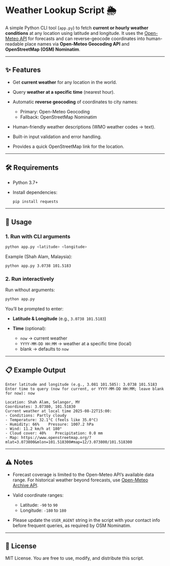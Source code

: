 # Weather Lookup Script 🌦️

A simple Python CLI tool (`app.py`) to fetch **current or hourly weather conditions** at any location using latitude and longitude.
It uses the [Open-Meteo API](https://open-meteo.com/) for forecasts and can reverse-geocode coordinates into human-readable place names via **Open-Meteo Geocoding API** and **OpenStreetMap (OSM) Nominatim**.

---

## ✨ Features

* Get **current weather** for any location in the world.
* Query **weather at a specific time** (nearest hour).
* Automatic **reverse geocoding** of coordinates to city names:

  * Primary: Open-Meteo Geocoding
  * Fallback: OpenStreetMap Nominatim
* Human-friendly weather descriptions (WMO weather codes → text).
* Built-in input validation and error handling.
* Provides a quick OpenStreetMap link for the location.

---

## 🛠 Requirements

* Python 3.7+
* Install dependencies:

  ```bash
  pip install requests
  ```

---

## 🚀 Usage

### 1. Run with CLI arguments

```bash
python app.py <latitude> <longitude>
```

Example (Shah Alam, Malaysia):

```bash
python app.py 3.0738 101.5183
```

### 2. Run interactively

Run without arguments:

```bash
python app.py
```

You’ll be prompted to enter:

* **Latitude & Longitude** (e.g., `3.0738 101.5183`)
* **Time** (optional):

  * `now` → current weather
  * `YYYY-MM-DD HH:MM` → weather at a specific time (local)
  * blank → defaults to `now`

---

## 📋 Example Output

```
Enter latitude and longitude (e.g., 3.081 101.585): 3.0738 101.5183
Enter time to query (now for current, or YYYY-MM-DD HH:MM; leave blank for now): now

Location: Shah Alam, Selangor, MY
Coordinates: 3.07380, 101.51830
Current weather at local time 2025-08-22T15:00:
- Conditions: Partly cloudy
- Temperature: 32.1°C (feels like 35.0°C)
- Humidity: 66%    Pressure: 1007.2 hPa
- Wind: 11.2 km/h at 180°
- Cloud cover: 40%    Precipitation: 0.0 mm
- Map: https://www.openstreetmap.org/?mlat=3.073800&mlon=101.518300#map=12/3.073800/101.518300
```

---

## ⚠️ Notes

* Forecast coverage is limited to the Open-Meteo API’s available data range.
  For historical weather beyond forecasts, use [Open-Meteo Archive API](https://open-meteo.com/en/docs).
* Valid coordinate ranges:

  * Latitude: `-90` to `90`
  * Longitude: `-180` to `180`
* Please update the `USER_AGENT` string in the script with your contact info before frequent queries, as required by OSM Nominatim.

---

## 📜 License

MIT License.
You are free to use, modify, and distribute this script.
